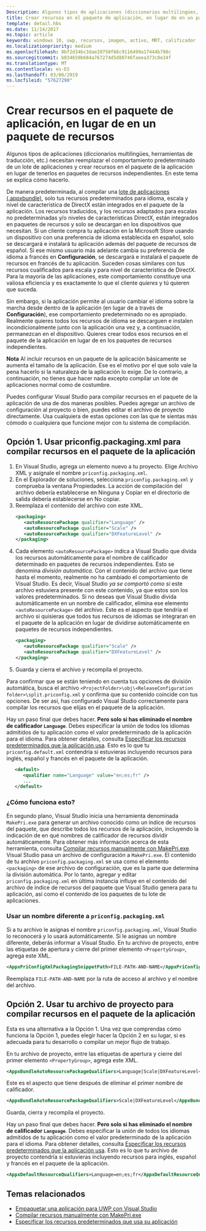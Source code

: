 ```yaml
---
Description: Algunos tipos de aplicaciones (diccionarios multilingües, herramientas de traducción, etc.) necesitan reemplazar el comportamiento predeterminado de una recopilación de aplicación y crear recursos en el lote de aplicaciones en lugar de tenerlos en paquetes de recursos independientes. En este tema se explica cómo hacerlo.
title: Crear recursos en el paquete de aplicación, en lugar de en un paquete de recursos
template: detail.hbs
ms.date: 11/14/2017
ms.topic: article
keywords: windows 10, uwp, recursos, imagen, activo, MRT, calificador
ms.localizationpriority: medium
ms.openlocfilehash: 8bf2d34bc3dae20750f66c9116499a17444b798c
ms.sourcegitcommit: b034650b684a767274d5d88746faeea373c8e34f
ms.translationtype: MT
ms.contentlocale: es-ES
ms.lasthandoff: 03/06/2019
ms.locfileid: "57627290"
---
```

# <a name="build-resources-into-your-app-package-instead-of-into-a-resource-pack"></a>Crear recursos en el paquete de aplicación, en lugar de en un paquete de recursos

Algunos tipos de aplicaciones (diccionarios multilingües, herramientas de traducción, etc.) necesitan reemplazar el comportamiento predeterminado de un lote de aplicaciones y crear recursos en el paquete de la aplicación en lugar de tenerlos en paquetes de recursos independientes. En este tema se explica cómo hacerlo.

De manera predeterminada, al compilar una [lote de aplicaciones (.appxbundle)](../packaging/packaging-uwp-apps.md), solo tus recursos predeterminados para idioma, escala y nivel de característica de DirectX están integrados en el paquete de la aplicación. Los recursos traducidos, y los recursos adaptados para escalas no predeterminadas y/o niveles de características DirectX, están integrados en paquetes de recursos y solo se descargan en los dispositivos que necesitan. Si un cliente compra tu aplicación en la Microsoft Store usando un dispositivo con una preferencia de idioma establecida en español, solo se descargará e instalará tu aplicación además del paquete de recursos de español. Si ese mismo usuario más adelante cambia su preferencia de idioma a francés en **Configuración**, se descargará e instalará el paquete de recursos en francés de tu aplicación. Suceden cosas similares con tus recursos cualificados para escala y para nivel de característica de DirectX. Para la mayoría de las aplicaciones, este comportamiento constituye una valiosa eficiencia y es exactamente lo que el cliente *quieres* y tú quieren que suceda.

Sin embargo, si la aplicación permite al usuario cambiar el idioma sobre la marcha desde dentro de la aplicación (en lugar de a través de **Configuración**), ese comportamiento predeterminado no es apropiado. Realmente quieres todos los recursos de idioma se descarguen e instalen incondicionalmente junto con la aplicación una vez y, a continuación, permanezcan en el dispositivo. Quieres crear todos esos recursos en el paquete de la aplicación en lugar de en los paquetes de recursos independientes.

**Nota** Al incluir recursos en un paquete de la aplicación básicamente se aumenta el tamaño de la aplicación. Ese es el motivo por el que solo vale la pena hacerlo si la naturaleza de la aplicación lo exige. De lo contrario, a continuación, no tienes que hacer nada excepto compilar un lote de aplicaciones normal como de costumbre.

Puedes configurar Visual Studio para compilar recursos en el paquete de la aplicación de una de dos maneras posibles. Puedes agregar un archivo de configuración al proyecto o bien, puedes editar el archivo de proyecto directamente. Usa cualquiera de estas opciones con las que te sientas más cómodo o cualquiera que funcione mejor con tu sistema de compilación.

## <a name="option-1-use-priconfigpackagingxml-to-build-resources-into-your-app-package"></a>Opción 1. Usar priconfig.packaging.xml para compilar recursos en el paquete de la aplicación

1. En Visual Studio, agrega un elemento nuevo a tu proyecto. Elige Archivo XML y asígnale el nombre `priconfig.packaging.xml`.
2. En el Explorador de soluciones, selecciona `priconfig.packaging.xml` y comprueba la ventana Propiedades. La acción de compilación del archivo debería establecerse en Ninguna y Copiar en el directorio de salida debería establecerse en No copiar.
3. Reemplaza el contenido del archivo con este XML.
   ```xml
   <packaging>
      <autoResourcePackage qualifier="Language" />
      <autoResourcePackage qualifier="Scale" />
      <autoResourcePackage qualifier="DXFeatureLevel" />
   </packaging>
   ```
4. Cada elemento `<autoResourcePackage>` indica a Visual Studio que divida los recursos automáticamente para el nombre de calificador determinado en paquetes de recursos independientes. Esto se denomina *división automática*. Con el contenido del archivo que tiene hasta el momento, realmente no ha cambiado el comportamiento de Visual Studio. Es decir, Visual Studio *ya se comportó como si* este archivo estuviera presente con este contenido, ya que estos son los valores predeterminados. Si no deseas que Visual Studio divida automáticamente en un nombre de calificador, elimina ese elemento `<autoResourcePackage>` del archivo. Este es el aspecto que tendría el archivo si quisieras que todos tus recursos de idiomas se integraran en el paquete de la aplicación en lugar de dividirse automáticamente en paquetes de recursos independientes.
   ```xml
   <packaging>
      <autoResourcePackage qualifier="Scale" />
      <autoResourcePackage qualifier="DXFeatureLevel" />
   </packaging>
   ```
5. Guarda y cierra el archivo y recompila el proyecto.

Para confirmar que se están teniendo en cuenta tus opciones de división automática, busca el archivo `<ProjectFolder>\obj\<ReleaseConfiguration folder>\split.priconfig.xml` y confirma que su contenido coincide con tus opciones. De ser así, has configurado Visual Studio correctamente para compilar los recursos que elijas en el paquete de la aplicación.

Hay un paso final que debes hacer. **Pero solo si has eliminado el nombre de calificador `Language`**. Debes especificar la unión de todos los idiomas admitidos de tu aplicación como el valor predeterminado de la aplicación para el idioma. Para obtener detalles, consulta [Especificar los recursos predeterminados que la aplicación usa](specify-default-resources-installed.md). Esto es lo que tu `priconfig.default.xml` contendría si estuvieras incluyendo recursos para inglés, español y francés en el paquete de la aplicación.

```xml
   <default>
      <qualifier name="Language" value="en;es;fr" />
      ...
   </default>
```

### <a name="how-does-this-work"></a>¿Cómo funciona esto?

En segundo plano, Visual Studio inicia una herramienta denominada `MakePri.exe` para generar un archivo conocido como un índice de recursos del paquete, que describe todos los recursos de la aplicación, incluyendo la indicación de en qué nombres de calificador de recursos dividir automáticamente. Para obtener más información acerca de esta herramienta, consulta [Compilar recursos manualmente con MakePri.exe](compile-resources-manually-with-makepri.md). Visual Studio pasa un archivo de configuración a `MakePri.exe`. El contenido de tu archivo `priconfig.packaging.xml` se usa como el elemento `<packaging>` de ese archivo de configuración, que es la parte que determina la división automática. Por lo tanto, agregar y editar `priconfig.packaging.xml` en última instancia influye en el contenido del archivo de índice de recursos del paquete que Visual Studio genera para tu aplicación, así como el contenido de los paquetes de tu lote de aplicaciones.

### <a name="using-a-different-file-name-than-priconfigpackagingxml"></a>Usar un nombre diferente a `priconfig.packaging.xml`

Si a tu archivo le asignas el nombre `priconfig.packaging.xml`, Visual Studio lo reconocerá y lo usará automáticamente. Si le asignas un nombre diferente, deberás informar a Visual Studio. En tu archivo de proyecto, entre las etiquetas de apertura y cierre del primer elemento `<PropertyGroup>`, agrega este XML.

```xml
<AppxPriConfigXmlPackagingSnippetPath>FILE-PATH-AND-NAME</AppxPriConfigXmlPackagingSnippetPath>
```

Reemplaza `FILE-PATH-AND-NAME` por la ruta de acceso al archivo y el nombre del archivo.

## <a name="option-2-use-your-project-file-to-build-resources-into-your-app-package"></a>Opción 2. Usar tu archivo de proyecto para compilar recursos en el paquete de la aplicación

Esta es una alternativa a la Opción 1. Una vez que comprendas cómo funciona la Opción 1, puedes elegir hacer la Opción 2 en su lugar, si es adecuada para tu desarrollo o compilar un mejor flujo de trabajo.

En tu archivo de proyecto, entre las etiquetas de apertura y cierre del primer elemento `<PropertyGroup>`, agrega este XML.

```xml
<AppxBundleAutoResourcePackageQualifiers>Language|Scale|DXFeatureLevel</AppxBundleAutoResourcePackageQualifiers>
```

Este es el aspecto que tiene después de eliminar el primer nombre de calificador.

```xml
<AppxBundleAutoResourcePackageQualifiers>Scale|DXFeatureLevel</AppxBundleAutoResourcePackageQualifiers>
```

Guarda, cierra y recompila el proyecto.

Hay un paso final que debes hacer. **Pero solo si has eliminado el nombre de calificador `Language`**. Debes especificar la unión de todos los idiomas admitidos de tu aplicación como el valor predeterminado de la aplicación para el idioma. Para obtener detalles, consulta [Especificar los recursos predeterminados que la aplicación usa](specify-default-resources-installed.md). Esto es lo que tu archivo de proyecto contendría si estuvieras incluyendo recursos para inglés, español y francés en el paquete de la aplicación.

```xml
<AppxDefaultResourceQualifiers>Language=en;es;fr</AppxDefaultResourceQualifiers>
```

## <a name="related-topics"></a>Temas relacionados

* [Empaquetar una aplicación para UWP con Visual Studio](../packaging/packaging-uwp-apps.md)
* [Compilar recursos manualmente con MakePri.exe](compile-resources-manually-with-makepri.md)
* [Especificar los recursos predeterminados que usa su aplicación](specify-default-resources-installed.md)